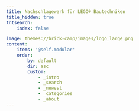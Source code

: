 ```yaml
---
title: Nachschlagewerk für LEGO® Bautechniken
title_hidden: true
tntsearch:
    index: false

image: themes://brick-camp/images/logo_large.png
content:
    items: '@self.modular'
    order:
        by: default
        dir: asc
        custom:
            - _intro
            - _search
            - _newest
            - _categories
            - _about
---
```

